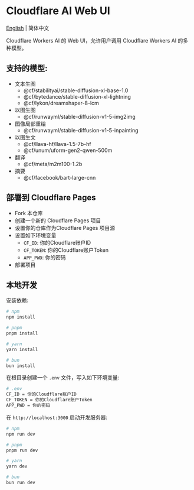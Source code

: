 # Cloudflare AI Web UI
[English](./README.md) | 简体中文

Cloudflare Workers AI 的 Web UI，允许用户调用 Cloudflare Workers AI 的多种模型。

## 支持的模型:
-  文本生图
   -  @cf/stabilityai/stable-diffusion-xl-base-1.0
   -  @cf/bytedance/stable-diffusion-xl-lightning
   -  @cf/lykon/dreamshaper-8-lcm
-  以图生图
   -  @cf/runwayml/stable-diffusion-v1-5-img2img
-  图像局部重绘
   -  @cf/runwayml/stable-diffusion-v1-5-inpainting
-  以图生文
   -  @cf/llava-hf/llava-1.5-7b-hf
   -  @cf/unum/uform-gen2-qwen-500m
-  翻译
   -  @cf/meta/m2m100-1.2b
-  摘要
   -  @cf/facebook/bart-large-cnn

## 部署到 Cloudflare Pages
-  Fork 本仓库
-  创建一个新的 Cloudflare Pages 项目
-  设置你的仓库作为Cloudflare Pages 项目源
-  设置如下环境变量
   -  `CF_ID`: 你的Cloudflare账户ID
   -  `CF_TOKEN`: 你的Cloudflare账户Token
   -  `APP_PWD`: 你的密码
-  部署项目


## 本地开发

安装依赖:

```bash
# npm
npm install

# pnpm
pnpm install

# yarn
yarn install

# bun
bun install
```
在根目录创建一个 `.env` 文件，写入如下环境变量:

```bash
# .env
CF_ID = 你的Cloudflare账户ID
CF_TOKEN = 你的Cloudflare账户Token
APP_PWD = 你的密码
```
在 `http://localhost:3000` 启动开发服务器:

```bash
# npm
npm run dev

# pnpm
pnpm run dev

# yarn
yarn dev

# bun
bun run dev
```